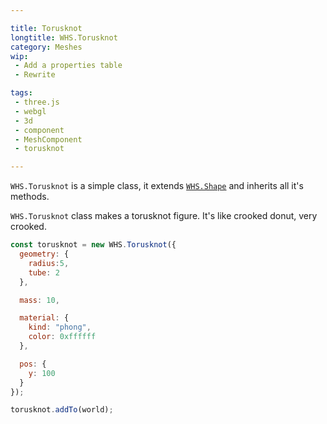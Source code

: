 ```yaml
---

title: Torusknot
longtitle: WHS.Torusknot
category: Meshes
wip: 
 - Add a properties table
 - Rewrite

tags:
 - three.js
 - webgl
 - 3d
 - component
 - MeshComponent
 - torusknot

---
```


`WHS.Torusknot` is a simple class, it extends <a href="#shape">`WHS.Shape`</a> and inherits all it's methods.

`WHS.Torusknot` class makes a torusknot figure. It's like crooked donut, very crooked.

```javascript
const torusknot = new WHS.Torusknot({
  geometry: {
    radius:5,
    tube: 2
  },

  mass: 10,

  material: {
    kind: "phong",
    color: 0xffffff
  },

  pos: {
    y: 100
  }
});

torusknot.addTo(world);
```
